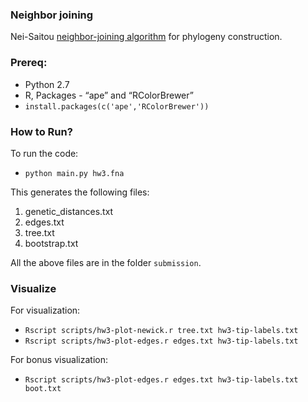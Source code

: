 ### Neighbor joining

Nei-Saitou [neighbor-joining algorithm](https://en.wikipedia.org/wiki/Neighbor_joining) for phylogeny construction.

### Prereq:

- Python 2.7
- R, Packages - “ape” and “RColorBrewer”
- `install.packages(c('ape','RColorBrewer'))`

### How to Run?

To run the code:
- `python main.py hw3.fna`

This generates the following files:
1. genetic_distances.txt
2. edges.txt
3. tree.txt
4. bootstrap.txt

All the above files are in the folder `submission`.

### Visualize

For visualization:

- `Rscript scripts/hw3-plot-newick.r tree.txt hw3-tip-labels.txt`
- `Rscript scripts/hw3-plot-edges.r edges.txt hw3-tip-labels.txt`

For bonus visualization:

- `Rscript scripts/hw3-plot-edges.r edges.txt hw3-tip-labels.txt boot.txt`
